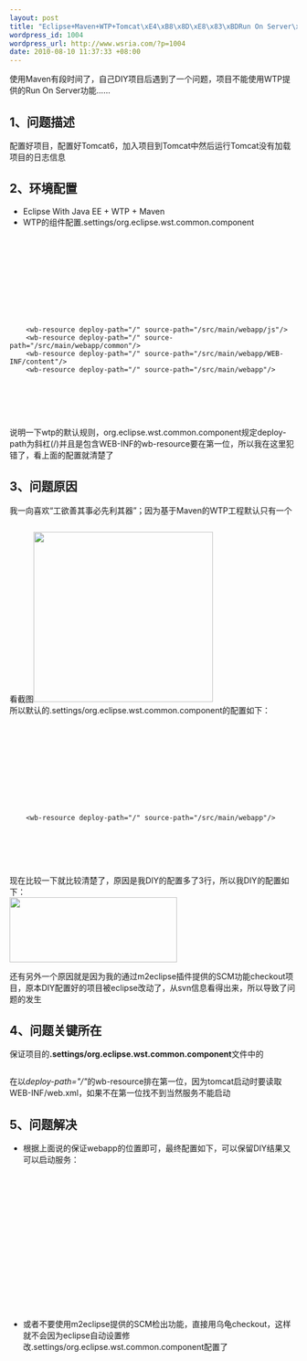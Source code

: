 ```yaml
--- 
layout: post
title: "Eclipse+Maven+WTP+Tomcat\xE4\xB8\x8D\xE8\x83\xBDRun On Server\xE5\x85\xB6\xE4\xB8\xAD\xE4\xB8\x80\xE4\xB8\xAA\xE5\x8E\x9F\xE5\x9B\xA0"
wordpress_id: 1004
wordpress_url: http://www.wsria.com/?p=1004
date: 2010-08-10 11:37:33 +08:00
---
```

<p>使用Maven有段时间了，自己DIY项目后遇到了一个问题，项目不能使用WTP提供的Run On Server功能……</p>
<h2>1、问题描述</h2>
<p>配置好项目，配置好Tomcat6，加入项目到Tomcat中然后运行Tomcat没有加载项目的日志信息</p>
<h2>2、环境配置</h2>
<ul>
<li>Eclipse With Java EE + WTP + Maven</li>
<li>WTP的组件配置.settings/org.eclipse.wst.common.component</li>
</ul>
<pre class="brush: xml" line='1'><?xml version="1.0" encoding="UTF-8"?>
<project-modules id="moduleCoreId" project-version="1.5.0">
  <wb-module deploy-name="exercise-admin">
<property name="context-root" value="exercise-admin"/>
    		<wb-resource deploy-path="/WEB-INF/classes" source-path="src/main/java"/>
        <wb-resource deploy-path="/WEB-INF/classes" source-path="src/main/resources"/>
        <wb-resource deploy-path="/WEB-INF/classes" source-path="/src/main/java"/>
        <wb-resource deploy-path="/WEB-INF/classes" source-path="/src/main/resources"/>

        <wb-resource deploy-path="/" source-path="/src/main/webapp/js"/>
        <wb-resource deploy-path="/" source-path="/src/main/webapp/common"/>
        <wb-resource deploy-path="/" source-path="/src/main/webapp/WEB-INF/content"/>
        <wb-resource deploy-path="/" source-path="/src/main/webapp"/>
<property name="java-output-path" value="/target/classes"/>
  </wb-module>
</project-modules>
</pre>
<p>说明一下wtp的默认规则，org.eclipse.wst.common.component规定deploy-path为斜杠(/)并且是包含WEB-INF的wb-resource要在第一位，所以我在这里犯错了，看上面的配置就清楚了</p>
<h2>3、问题原因</h2>
<p>我一向喜欢“工欲善其事必先利其器”；因为基于Maven的WTP工程默认只有一个</p>
<pre class="brush: xml"><wb-resource deploy-path="/" source-path="/src/main/webapp"/></pre>
<p>看截图<a href="http://www.kafeitu.me/files/2010/08/默认.png"><img src="http://www.kafeitu.me/files/2010/08/默认.png" alt="" title="Maven + WTP默认的WebResources" width="314" height="298" class="size-full wp-image-1086" /></a><br />
所以默认的.settings/org.eclipse.wst.common.component的配置如下：</p>
<pre class="brush: xml" line='1'>
<?xml version="1.0" encoding="UTF-8"?>
<project-modules id="moduleCoreId" project-version="1.5.0">
  <wb-module deploy-name="exercise-admin">
<property name="context-root" value="exercise-admin"/>
    		<wb-resource deploy-path="/WEB-INF/classes" source-path="src/main/java"/>
        <wb-resource deploy-path="/WEB-INF/classes" source-path="src/main/resources"/>
        <wb-resource deploy-path="/WEB-INF/classes" source-path="/src/main/java"/>
        <wb-resource deploy-path="/WEB-INF/classes" source-path="/src/main/resources"/>

        <wb-resource deploy-path="/" source-path="/src/main/webapp"/>
<property name="java-output-path" value="/target/classes"/>
  </wb-module>
</project-modules>
</pre>
<p>现在比较一下就比较清楚了，原因是我DIY的配置多了3行，所以我DIY的配置如下：<br />
<a href="http://www.kafeitu.me/files/2010/08/diy.png"><img src="http://www.kafeitu.me/files/2010/08/diy.png" alt="" title="maven + wpt配置diy后" width="293" height="114" class="aligncenter size-full wp-image-1087" /></a></p>
<p>还有另外一个原因就是因为我的通过m2eclipse插件提供的SCM功能checkout项目，原本DIY配置好的项目被eclipse改动了，从svn信息看得出来，所以导致了问题的发生</p>
<h2>4、问题关键所在</h2>
<p>保证项目的<strong>.settings/org.eclipse.wst.common.component</strong>文件中的
<pre class="brush: xml"><wb-resource deploy-path="/" source-path="/src/main/webapp"/></pre>
<p>在以<em>deploy-path="/"</em>的wb-resource排在第一位，因为tomcat启动时要读取WEB-INF/web.xml，如果不在第一位找不到当然服务不能启动</p>
<h2>5、问题解决</h2>
<ul>
<li>根据上面说的保证webapp的位置即可，最终配置如下，可以保留DIY结果又可以启动服务：
<pre class="brush: xml" line='1'>
<?xml version="1.0" encoding="UTF-8"?>
<project-modules id="moduleCoreId" project-version="1.5.0">
  <wb-module deploy-name="exercise-admin">
<property name="context-root" value="exercise-admin"/>
    		<wb-resource deploy-path="/WEB-INF/classes" source-path="src/main/java"/>
        <wb-resource deploy-path="/WEB-INF/classes" source-path="src/main/resources"/>
        <wb-resource deploy-path="/WEB-INF/classes" source-path="/src/main/java"/>
        <wb-resource deploy-path="/WEB-INF/classes" source-path="/src/main/resources"/>
        <wb-resource deploy-path="/" source-path="/src/main/webapp"/>
        <wb-resource deploy-path="/" source-path="/src/main/webapp/js"/>
        <wb-resource deploy-path="/" source-path="/src/main/webapp/common"/>
        <wb-resource deploy-path="/" source-path="/src/main/webapp/WEB-INF/content"/>
<property name="java-output-path" value="/target/classes"/>
  </wb-module>
</project-modules>
</pre>
</li>
<li>或者不要使用m2eclipse提供的SCM检出功能，直接用乌龟checkout，这样就不会因为eclipse自动设置修改.settings/org.eclipse.wst.common.component配置了</li>
</ul>

